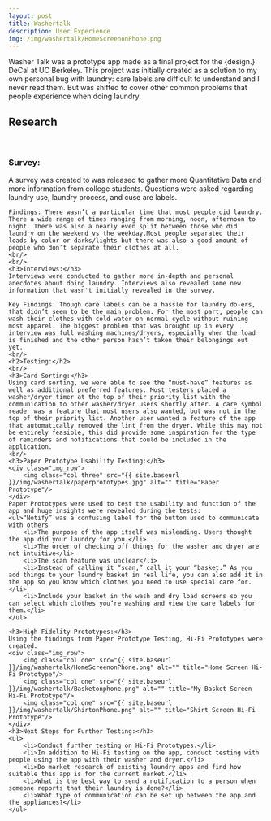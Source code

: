```yaml
---
layout: post
title: Washertalk
description: User Experience
img: /img/washertalk/HomeScreenonPhone.png
---
```


Washer Talk was a prototype app made as a final project for the {design.} DeCal at UC Berkeley. This project was initially created as a solution to my own personal bug with laundry: care labels are difficult to understand and I never read them. But was shifted to cover other common problems that people experience when doing laundry.

<!-- <div class="img_row">
	
</div> -->
<div>
	<!-- <h3>Design Process:</h3>
	<ul>
		<li>Research</li>
		<li>Design</li>
		<li>Test</li>
	</ul> -->
	<h2>Research</h2>
	<br/>
	<h3>Survey:</h3>
	A survey was created to was released to gather more Quantitative Data and more information from college students. Questions were asked regarding  laundry use, laundry process, and cuse are labels.

	Findings: There wasn’t a particular time that most people did laundry. There a wide range of times ranging from morning, noon, afternoon to night. There was also a nearly even split between those who did laundry on the weekend vs the weekday.Most people separated their loads by color or darks/lights but there was also a good amount of people who don’t separate their clothes at all.
	<br/>
	<br/>
	<h3>Interviews:</h3>
	Interviews were conducted to gather more in-depth and personal anecdotes about doing laundry. Interviews also revealed some new information that wasn't initially revealed in the survey.

	Key Findings: Though care labels can be a hassle for laundry do-ers, that didn’t seem to be the main problem. For the most part, people can wash their clothes with cold water on normal cycle without ruining most apparel. The biggest problem that was brought up in every interview was full washing machines/dryers, especially when the load is finished and the other person hasn’t taken their belongings out yet.
	<br/>
	<h2>Testing:</h2>
	<br/>
	<h3>Card Sorting:</h3>
	Using card sorting, we were able to see the “must-have” features as well as additional preferred features. Most testers placed a washer/dryer timer at the top of their priority list with the communication to other washer/dryer users shortly after. A care symbol reader was a feature that most users also wanted, but was not in the top of their priority list. Another user wanted a feature of the app that automatically removed the lint from the dryer. While this may not be entirely feasible, this did provide some inspiration for the type of reminders and notifications that could be included in the application.
	<br/>
	<h3>Paper Prototype Usability Testing:</h3>
	<div class="img_row">
		<img class="col three" src="{{ site.baseurl }}/img/washertalk/paperprototypes.jpg" alt="" title="Paper Prototype"/>
	</div>
	Paper Prototypes were used to test the usability and function of the app and huge insights were revealed during the tests:
	<ul>“Notify” was a confusing label for the button used to communicate with others
		<li>The purpose of the app itself was misleading. Users thought the app did your laundry for you.</li>
		<li>The order of checking off things for the washer and dryer are not intuitive</li>
		<li>The scan feature was unclear</li>
		<li>Instead of calling it “scan,” call it your “basket.” As you add things to your laundry basket in real life, you can also add it in the app so you know which clothes you need to use special care for.</li>
		<li>Include your basket in the wash and dry load screens so you can select which clothes you’re washing and view the care labels for them.</li>
	</ul>
	
	<h3>High-Fidelity Prototypes:</h3>
	Using the findings from Paper Prototype Testing, Hi-Fi Prototypes were created.
	<div class="img_row">
		<img class="col one" src="{{ site.baseurl }}/img/washertalk/HomeScreenonPhone.png" alt="" title="Home Screen Hi-Fi Prototype"/>
		<img class="col one" src="{{ site.baseurl }}/img/washertalk/Basketonphone.png" alt="" title="My Basket Screen Hi-Fi Prototype"/>
		<img class="col one" src="{{ site.baseurl }}/img/washertalk/ShirtonPhone.png" alt="" title="Shirt Screen Hi-Fi Prototype"/>
	</div>
	<h3>Next Steps for Further Testing:</h3>
	<ul>
		<li>Conduct further testing on Hi-Fi Prototypes.</li>
		<li>In addition to Hi-Fi testing on the app, conduct testing with people using the app with their washer and dryer.</li>
		<li>Do market research of existing laundry apps and find how suitable this app is for the current market.</li>
		<li>What is the best way to send a notification to a person when someone reports that their laundry is done?</li>
		<li>What type of communication can be set up between the app and the appliances?</li>
	</ul>


</div>

<br/><br/><br/>
